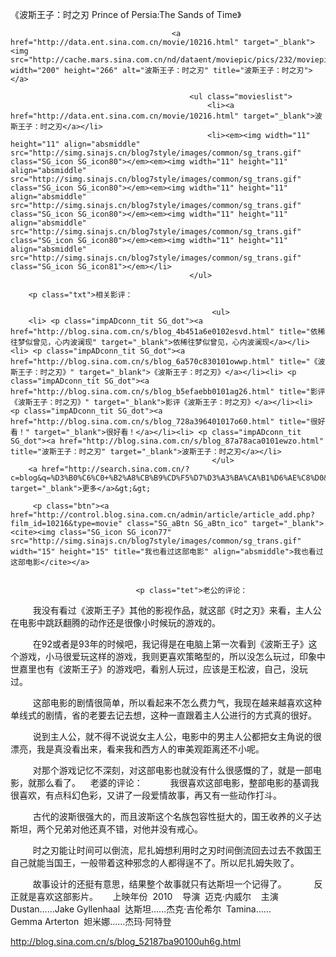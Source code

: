 《波斯王子：时之刃 Prince of Persia:The Sands of Time》

											
										<a href="http://data.ent.sina.com.cn/movie/10216.html" target="_blank"><img src="http://cache.mars.sina.com.cn/nd/dataent/moviepic/pics/232/moviepic_fa0d0d5ca7342556cda59915e88d4d9c.jpg" width="200" height="266" alt="波斯王子：时之刃" title="波斯王子：时之刃"></a>
										
											<ul class="movieslist">
												<li><a href="http://data.ent.sina.com.cn/movie/10216.html" target="_blank">波斯王子：时之刃</a></li>
												<li><em><img width="11" height="11" align="absmiddle" src="http://simg.sinajs.cn/blog7style/images/common/sg_trans.gif" class="SG_icon SG_icon80"></em><em><img width="11" height="11" align="absmiddle" src="http://simg.sinajs.cn/blog7style/images/common/sg_trans.gif" class="SG_icon SG_icon80"></em><em><img width="11" height="11" align="absmiddle" src="http://simg.sinajs.cn/blog7style/images/common/sg_trans.gif" class="SG_icon SG_icon80"></em><em><img width="11" height="11" align="absmiddle" src="http://simg.sinajs.cn/blog7style/images/common/sg_trans.gif" class="SG_icon SG_icon80"></em><em><img width="11" height="11" align="absmiddle" src="http://simg.sinajs.cn/blog7style/images/common/sg_trans.gif" class="SG_icon SG_icon81"></em></li>
											</ul>
											
		<p class="txt">相关影评： 
											
												 <ul>
		<li> <p class="impADconn_tit SG_dot"><a href="http://blog.sina.com.cn/s/blog_4b451a6e0102esvd.html" title="依稀往梦似曾见，心内波澜现" target="_blank">依稀往梦似曾见，心内波澜现</a></li><li> <p class="impADconn_tit SG_dot"><a href="http://blog.sina.com.cn/s/blog_6a570c830101owwp.html" title="《波斯王子：时之刃》" target="_blank">《波斯王子：时之刃》</a></li><li> <p class="impADconn_tit SG_dot"><a href="http://blog.sina.com.cn/s/blog_b5efaebb0101ag26.html" title="影评《波斯王子：时之刃》" target="_blank">影评《波斯王子：时之刃》</a></li><li> <p class="impADconn_tit SG_dot"><a href="http://blog.sina.com.cn/s/blog_728a396401017o60.html" title="很好看！" target="_blank">很好看！</a></li><li> <p class="impADconn_tit SG_dot"><a href="http://blog.sina.com.cn/s/blog_87a78aca0101ewzo.html" title="波斯王子：时之刃" target="_blank">波斯王子：时之刃</a></li>
												 </ul>
		<a href="http://search.sina.com.cn/?c=blog&q=%D3%B0%C6%C0+%B2%A8%CB%B9%CD%F5%D7%D3%A3%BA%CA%B1%D6%AE%C8%D0&by=tag" target="_blank">更多</a>&gt;&gt;
											 
		 <p class="btn"><a href="http://control.blog.sina.com.cn/admin/article/article_add.php?film_id=10216&type=movie" class="SG_aBtn SG_aBtn_ico" target="_blank"><cite><img class="SG_icon SG_icon77" src="http://simg.sinajs.cn/blog7style/images/common/sg_trans.gif" width="15" height="15" title="我也看过这部电影" align="absmiddle">我也看过这部电影</cite></a>
										
									
                            	<p class="tet">老公的评论： 
 
　　我没有看过《波斯王子》其他的影视作品，就这部《时之刃》来看，主人公在电影中跳跃翻腾的动作还是很像小时候玩的游戏的。 

 
　　在92或者是93年的时候吧，我记得是在电脑上第一次看到《波斯王子》这个游戏，小马很爱玩这样的游戏，我则更喜欢策略型的，所以没怎么玩过，印象中世嘉里也有《波斯王子》的游戏吧，看别人玩过，应该是王松波，自己，没玩过。 

 
　　这部电影的剧情很简单，所以看起来不怎么费力气，我现在越来越喜欢这种单线式的剧情，省的老要去记去想，这种一直跟着主人公进行的方式真的很好。 

 
　　说到主人公，就不得不说说女主人公，电影中的男主人公都把女主角说的很漂亮，我是真没看出来，看来我和西方人的审美观距离还不小呢。 

 
　　对那个游戏记忆不深刻，对这部电影也就没有什么很感慨的了，就是一部电影，就那么看了。 
 
老婆的评论： 
 
　　我很喜欢这部电影，整部电影的基调我很喜欢，有点科幻色彩，又讲了一段爱情故事，再又有一些动作打斗。 

 
　　古代的波斯很强大的，而且波斯这个名族包容性挺大的，国王收养的义子达斯坦，两个兄弟对他还真不错，对他并没有戒心。 

 
　　时之刃能让时间可以倒流，尼扎姆想利用时之刃时间倒流回去过去不救国王自己就能当国王，一般带着这种邪念的人都得逞不了。所以尼扎姆失败了。 

 
　　故事设计的还挺有意思，结果整个故事就只有达斯坦一个记得了。 
 
　　反正就是喜欢这部影片。 
 
 
上映年份 
2010 
 
导演 
迈克·内威尔 
 
主演 
Dustan……Jake Gyllenhaal 
达斯坦……杰克·吉伦希尔 
Tamina……Gemma Arterton 
妲米娜……杰玛·阿特登
                                								
		
http://blog.sina.com.cn/s/blog_52187ba90100uh6g.html
